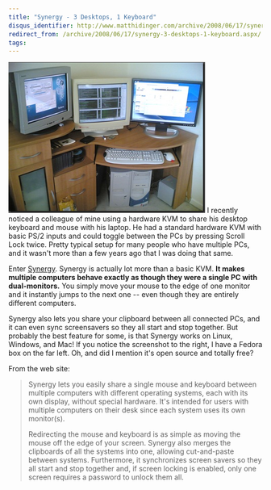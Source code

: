 ```yaml
---
title: "Synergy - 3 Desktops, 1 Keyboard"
disqus_identifier: http://www.matthidinger.com/archive/2008/06/17/synergy-3-desktops-1-keyboard.aspx
redirect_from: /archive/2008/06/17/synergy-3-desktops-1-keyboard.aspx/
tags: 
---
```

[<img src="/images/subtext-content/Synergy3Desktops1Keyboard_AC32/image_thumb_3.png" title="image" alt="image" width="390" height="299" />](/images/subtext-content/Synergy3Desktops1Keyboard_AC32/image_3.png) I recently noticed a colleague of mine using a hardware KVM to share his desktop keyboard and mouse with his laptop. He had a standard hardware KVM with basic PS/2 inputs and could toggle between the PCs by pressing Scroll Lock twice. Pretty typical setup for many people who have multiple PCs, and it wasn't more than a few years ago that I was doing that same.

Enter [Synergy](http://synergy2.sourceforge.net/). Synergy is actually lot more than a basic KVM. **It makes multiple computers behave exactly as though they were a single PC with dual-monitors.** You simply move your mouse to the edge of one monitor and it instantly jumps to the next one -- even though they are entirely different computers.

Synergy also lets you share your clipboard between all connected PCs, and it can even sync screensavers so they all start and stop together. But probably the best feature for some, is that Synergy works on Linux, Windows, and Mac! If you notice the screenshot to the right, I have a Fedora box on the far left. Oh, and did I mention it's open source and totally free?

From the web site:

> Synergy lets you easily share a single mouse and keyboard between multiple computers with different operating systems, each with its own display, without special hardware. It's intended for users with multiple computers on their desk since each system uses its own monitor(s).
>
> Redirecting the mouse and keyboard is as simple as moving the mouse off the edge of your screen. Synergy also merges the clipboards of all the systems into one, allowing cut-and-paste between systems. Furthermore, it synchronizes screen savers so they all start and stop together and, if screen locking is enabled, only one screen requires a password to unlock them all.

